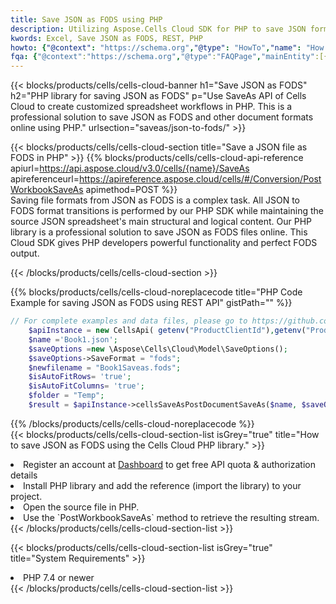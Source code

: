 ```yaml
---
title: Save JSON as FODS using PHP 
description: Utilizing Aspose.Cells Cloud SDK for PHP to save JSON format file as FODS format file. 
kwords: Excel, Save JSON as FODS, REST, PHP
howto: {"@context": "https://schema.org","@type": "HowTo","name": "How to save JSON as FODS using the Cells Cloud PHP library.","description": "How to save JSON as FODS using the Cells Cloud PHP library.","image": {"@type": "ImageObject"},"url": "/php/saveas/json-to-fods/","step": [{ "@type": "HowToStep","name": "How to save JSON as FODS using the Cells Cloud PHP library. step 1", "image": {"@type": "ImageObject",},"url": "/php/saveas/json-to-fods/","text": "Register an account at <a href='https://dashboard.aspose.cloud/'>Dashboard</a> to get free API quota & authorization details",},{ "@type": "HowToStep","name": "How to save JSON as FODS using the Cells Cloud PHP library. step 1", "image": {"@type": "ImageObject",},"url": "/php/saveas/json-to-fods/","text": "Install PHP library and add the reference (import the library) to your project.",},{ "@type": "HowToStep","name": "How to save JSON as FODS using the Cells Cloud PHP library. step 1", "image": {"@type": "ImageObject",},"url": "/php/saveas/json-to-fods/","text": "Open the source file in PHP.",},{ "@type": "HowToStep","name": "How to save JSON as FODS using the Cells Cloud PHP library. step 1", "image": {"@type": "ImageObject",},"url": "/php/saveas/json-to-fods/","text": "Use the `PostWorkbookSaveAs` method to retrieve the resulting stream.",}, ],"supply": {"@type": "HowToSupply","name": "document"},"tool": [{"@type": "HowToTool","name": "phpstorm, Visual Studio Code, Eclipse"},{"@type": "HowToTool","name": "Aspose Cells"}],"totalTime": "PT6M"}
fqa: {"@context":"https://schema.org","@type":"FAQPage","mainEntity":[{"@type":"Question","name":"Why save file as other formats file in C# using REST API?","acceptedAnswer":{"@type":"Answer","text":"Documents are encoded in many ways, and some files may be incompatible with the software you use. To open and read such files, just save them as appropriate file formats.<br/><ol><li>Install .NET SDK and add the reference (import the library) to your project.</li><li>Open the source file in C# using REST API.</li><li>Call the PostWorkbookSaveAsRequest() method, passing an output filename with required extension.</li><li>Get the result of save as a separate file.</li></ol>"}},{"@type":"Question","name":"What file formats can I save as with your C# library?","acceptedAnswer":{"@type":"Answer","text":"We support a variety of file formats for conversion using .NET library, including XLSX, Excel, xls , PDF, CSV, HTML, Markdown, XML, PNG, JPG, TIFF, Json, TXT and many more."}},{"@type":"Question","name":"What is the maximum allowed file size for conversion using this .NET library?","acceptedAnswer":{"@type":"Answer","text":"There are no file size limits for format conversions using .NET library."}}]}
---
```



{{< blocks/products/cells/cells-cloud-banner h1="Save JSON as FODS" h2="PHP library for saving JSON as FODS" p="Use SaveAs API of Cells Cloud to create customized spreadsheet workflows in PHP. This is a professional solution to save JSON as FODS and other document formats online using PHP." urlsection="saveas/json-to-fods/" >}}

{{< blocks/products/cells/cells-cloud-section  title="Save a JSON file as FODS in PHP" >}}
{{% blocks/products/cells/cells-cloud-api-reference  apiurl=https://api.aspose.cloud/v3.0/cells/{name}/SaveAs  apireferenceurl=https://apireference.aspose.cloud/cells/#/Conversion/PostWorkbookSaveAs  apimethod=POST %}}
<br/>
Saving file formats from JSON as FODS is a complex task. All JSON to FODS format transitions is performed by our PHP SDK while maintaining the source JSON spreadsheet's main structural and logical content. Our PHP library is a professional solution to save JSON as FODS files online. This Cloud SDK gives PHP developers powerful functionality and perfect FODS output.

{{< /blocks/products/cells/cells-cloud-section >}}

{{% blocks/products/cells/cells-cloud-noreplacecode title="PHP Code Example for saving JSON as FODS using REST API" gistPath="" %}}
  
```php
// For complete examples and data files, please go to https://github.com/aspose-cells-cloud/aspose-cells-cloud-php/
    $apiInstance = new CellsApi( getenv("ProductClientId"),getenv("ProductClientSecret") );
    $name ='Book1.json';
    $saveOptions =new \Aspose\Cells\Cloud\Model\SaveOptions();
    $saveOptions->SaveFormat = "fods";
    $newfilename = "Book1Saveas.fods";
    $isAutoFitRows= 'true';
    $isAutoFitColumns= 'true';
    $folder = "Temp";
    $result = $apiInstance->cellsSaveAsPostDocumentSaveAs($name, $saveOptions, $newfilename,$isAutoFitRows, $isAutoFitColumns, $folder);
```
  
{{% /blocks/products/cells/cells-cloud-noreplacecode  %}}
<br/>
{{< blocks/products/cells/cells-cloud-section-list isGrey="true"  title="How to save JSON as FODS using the Cells Cloud PHP library." >}}
<li>Register an account at <a href="https://dashboard.aspose.cloud/">Dashboard</a> to get free API quota & authorization details</li>
<li>Install PHP library and add the reference (import the library) to your project.</li>
<li>Open the source file in PHP.</li>
<li>Use the `PostWorkbookSaveAs` method to retrieve the resulting stream.</li>
{{< /blocks/products/cells/cells-cloud-section-list >}}

{{< blocks/products/cells/cells-cloud-section-list isGrey="true"  title="System Requirements" >}}
<li>PHP 7.4 or newer</li>
{{< /blocks/products/cells/cells-cloud-section-list >}}
